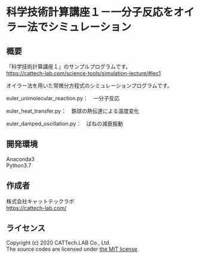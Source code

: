 # 科学技術計算講座１－一分子反応をオイラー法でシミュレーション
## 概要
「科学技術計算講座１」のサンプルプログラムです。  
https://cattech-lab.com/science-tools/simulation-lecture/#lec1

オイラー法を用いた常微分方程式のシミュレーションプログラムです。

euler_unimolecular_reaction.py：　一分子反応

euler_heat_transfer.py：　鉄球の熱伝達による温度変化

euler_damped_oscillation.py：　ばねの減衰振動

## 開発環境
Anaconda3  
Python3.7

## 作成者
株式会社キャットテックラボ  
https://cattech-lab.com/

## ライセンス
Copyright (c) 2020 CATTech.LAB Co., Ltd.  
The source codes are licensed under [the MIT license](https://opensource.org/licenses/MIT).
